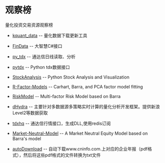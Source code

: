 # 观察榜
量化投资交易资源观察榜

* [kquant_data](https://github.com/wukan1986/kquant_data) -- 量化数据下载更新工具

* [FinData](https://github.com/Evangileon/FinData) -- 大智慧C#接口

* [py_tdx](https://github.com/oxmcvusd/py_tdx) -- 通达信日线读取、分析

* [pytdx](https://github.com/rainx/pytdx) -- Python tdx数据接口

* [StockAnalysis](https://github.com/sein-tao/StockAnalysis) -- Python Stock Analysis and Visualization

* [R-Factor-Models](https://github.com/BradGalton/R-Factor-Models) -- Carhart, Barra, and PCA factor model fitting

* [RiskModel](https://github.com/sadgen/RiskModel) -- Multi-factor Risk Model based on Barra

* [dHydra](https://github.com/Emptyset110/dHydra) -- 主要针对多数据源多策略实时计算的量化分析开发框架。提供新浪Level2等数据获取

* [tdxhq](https://github.com/280185386/tdxhq) -- 通达信行情接口，生成DLL,使用redis订阅

* [Market-Neutral-Model](https://github.com/SunJiaxuan/Market-Neutral-Model) -- A Market Neutral Equity Model based on Barra's model

* [autoDownload](https://github.com/EdwardLee0331/autoDownload) -- 自动下载www.cninfo.com.上对应的企业年报（pdf格式），然后将这些pdf格式的文件转换为txt文件